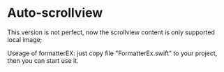 # Auto-scrollview
This version is not perfect, now the scrollview content is only supported local image; 

Useage of formatterEX:
just copy file "FormatterEx.swift" to your project, then you can start use it.
